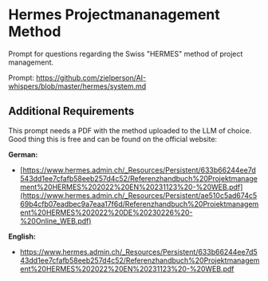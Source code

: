 # Hermes Projectmananagement Method

Prompt for questions regarding the Swiss "HERMES" method of project management.

Prompt:
https://github.com/zielperson/AI-whispers/blob/master/hermes/system.md

## Additional Requirements
This prompt needs a PDF with the method uploaded to the LLM of choice.
Good thing this is free and can be found on the official website:

**German:**
* [https://www.hermes.admin.ch/_Resources/Persistent/633b66244ee7d543dd1ee7cfafb58eeb257d4c52/Referenzhandbuch%20Projektmanagement%20HERMES%202022%20EN%20231123%20-%20WEB.pdf](https://www.hermes.admin.ch/_Resources/Persistent/ae510c5ad674c569b4cfb07eadbec9a7eaa17f6d/Referenzhandbuch%20Projektmanagement%20HERMES%202022%20DE%20230226%20-%20Online_WEB.pdf)

**English:**
* https://www.hermes.admin.ch/_Resources/Persistent/633b66244ee7d543dd1ee7cfafb58eeb257d4c52/Referenzhandbuch%20Projektmanagement%20HERMES%202022%20EN%20231123%20-%20WEB.pdf
